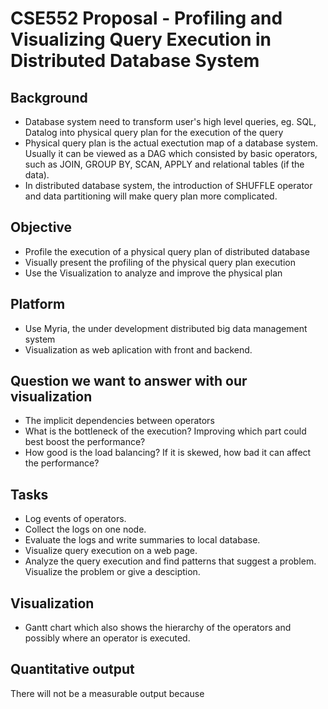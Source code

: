 CSE552 Proposal - Profiling and Visualizing Query Execution in Distributed Database System
==========================================================================================


## Background
* Database system need to transform user's high level queries, eg. SQL, Datalog into physical query plan for the execution of the query
* Physical query plan is the actual exectution map of a database system. Usually it can be viewed as a DAG which consisted by basic operators, such as JOIN, GROUP BY, SCAN, APPLY and relational tables (if the data).
* In distributed database system, the introduction of SHUFFLE operator and data partitioning will make query plan more complicated.

## Objective

* Profile the execution of a physical query plan of distributed database
* Visually present the profiling of the physical query plan execution 
* Use the Visualization to analyze and improve the physical plan

## Platform

* Use Myria, the under development distributed big data management system
* Visualization as web aplication with front and backend. 

## Question we want to answer with our visualization

* The implicit dependencies between operators
* What is the bottleneck of the execution? Improving which part could best boost the performance?
* How good is the load balancing? If it is skewed, how bad it can affect the performance?

## Tasks

* Log events of operators.
* Collect the logs on one node.
* Evaluate the logs and write summaries to local database.
* Visualize query execution on a web page.
* Analyze the query execution and find patterns that suggest a problem. Visualize the problem or give a desciption. 

## Visualization

* Gantt chart which also shows the hierarchy of the operators and possibly where an operator is executed.

## Quantitative output

There will not be a measurable output because 
